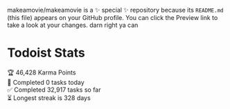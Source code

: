makeamovie/makeamovie is a ✨ special ✨ repository because its `README.md` (this file) appears on your GitHub profile.
You can click the Preview link to take a look at your changes. darn right ya can

# Todoist Stats

<!-- TODO-IST:START -->
🏆  46,428 Karma Points           
🌸  Completed 0 tasks today           
✅  Completed 32,917 tasks so far           
⏳  Longest streak is 328 days
<!-- TODO-IST:END -->